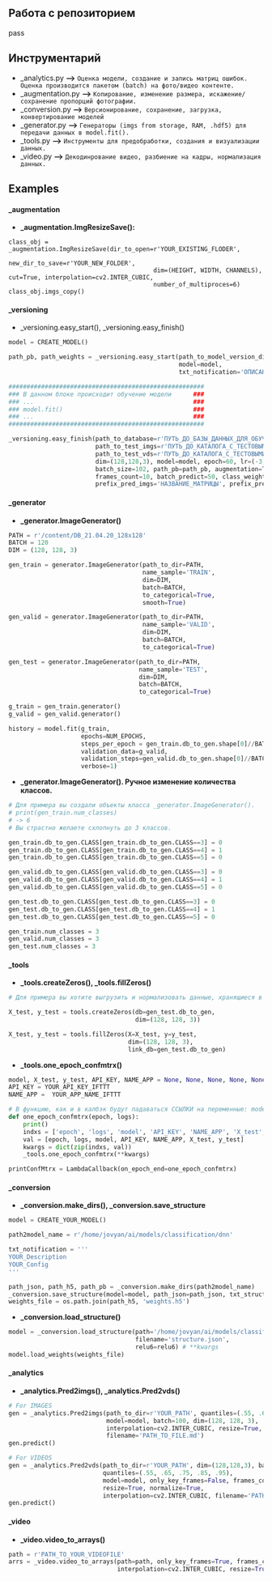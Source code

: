 ## Работа с репозиторием
pass

## Инструментарий
* _analytics.py **-->** ```Оценка модели, создание и запись матриц ошибок. Оценка производится пакетом (batch) на фото/видео контенте.```
* _augmentation.py **-->** ```Копирование, изменение размера, искажение/сохранение пропорций фотографии.```
* _conversion.py **-->** ```Версионирование, сохранение, загрузка, конвертирование моделей ```
* _generator.py **-->** ```Генераторы (imgs from storage, RAM, .hdf5) для передачи данных в model.fit().```
* _tools.py **-->** ```Инструменты для предобработки, создания и визуализации данных. ```
* _video.py **-->** ```Декодинрование видео, разбиение на кадры, нормализация данных.```

## Examples
#### _augmentation
* **_augmentation.ImgResizeSave():**
```
class_obj = _augmentation.ImgResizeSave(dir_to_open=r'YOUR_EXISTING_FLODER',
                                        new_dir_to_save=r'YOUR_NEW_FOLDER', 
                                        dim=(HEIGHT, WIDTH, CHANNELS), cut=True, interpolation=cv2.INTER_CUBIC, 
                                        number_of_multiproces=6)
class_obj.imgs_copy()
```

#### _versioning
* _versioning.easy_start(), _versioning.easy_finish()
````python
model = CREATE_MODEL()

path_pb, path_weights = _versioning.easy_start(path_to_model_version_dirs=r'ПУТЬ_ДО_КОРНЕВОГО_КАТАЛОГА_С_ВЕРСИЯМИ_МОДЕЛЕЙ', 
                                               model=model, 
                                               txt_notification='ОПИСАНИЕ_АРХИТЕКТУРЫ_МОДЕЛИ')

######################################################
### В данном блоке происходит обучение модели      ###
### ...                                            ###
### model.fit()                                    ###
### ...                                            ###
######################################################

_versioning.easy_finish(path_to_database=r'ПУТЬ_ДО_БАЗЫ_ДАННЫХ_ДЛЯ_ОБУЧЕНИЯ', 
                        path_to_test_imgs=r'ПУТЬ_ДО_КАТАЛОГА_С_ТЕСТОВЫМИ_ИЗОБРАЖЕНИЯМИ_РАЗБИТЫМИ_НА_КЛАССЫ',
                        path_to_test_vds=r'ПУТЬ_ДО_КАТАЛОГА_С_ТЕСТОВЫМИ_ВИДЕОФАЙЛАМИ_РАЗБИТЫМИ_НА_КЛАССЫ',
                        dim=(128,128,3), model=model, epoch=60, lr=(-3,-4,-5),
                        batch_size=102, path_pb=path_pb, augmentation=True,                        
                        frames_count=10, batch_predict=50, class_weights=None,
                        prefix_pred_imgs='НАЗВАНИЕ_МАТРИЦЫ', prefix_pred_vds='НАЗВАНИЕ_МАТРИЦЫ')
````

#### _generator
* **_generator.ImageGenerator()**
```python
PATH = r'/content/DB_21.04.20_128x128'
BATCH = 120
DIM = (128, 128, 3)

gen_train = generator.ImageGenerator(path_to_dir=PATH,
                                     name_sample='TRAIN',
                                     dim=DIM,
                                     batch=BATCH,
                                     to_categorical=True,
                                     smooth=True)

gen_valid = generator.ImageGenerator(path_to_dir=PATH,
                                     name_sample='VALID',
                                     dim=DIM,
                                     batch=BATCH,
                                     to_categorical=True)

gen_test = generator.ImageGenerator(path_to_dir=PATH,
                                    name_sample='TEST',
                                    dim=DIM,
                                    batch=BATCH,
                                    to_categorical=True)

g_train = gen_train.generator()
g_valid = gen_valid.generator()

history = model.fit(g_train, 
                    epochs=NUM_EPOCHS,
                    steps_per_epoch = gen_train.db_to_gen.shape[0]//BATCH, 
                    validation_data=g_valid,
                    validation_steps=gen_valid.db_to_gen.shape[0]//BATCH,
                    verbose=1)
```
* **_generator.ImageGenerator(). Ручное изменение количества классов.**
```python
# Для примера вы создали объекты класса _generator.ImageGenerator().
# print(gen_train.num_classes)
# -> 6
# Вы страстно желаете схлопнуть до 3 классов.

gen_train.db_to_gen.CLASS[gen_train.db_to_gen.CLASS==3] = 0
gen_train.db_to_gen.CLASS[gen_train.db_to_gen.CLASS==4] = 1
gen_train.db_to_gen.CLASS[gen_train.db_to_gen.CLASS==5] = 0

gen_valid.db_to_gen.CLASS[gen_valid.db_to_gen.CLASS==3] = 0
gen_valid.db_to_gen.CLASS[gen_valid.db_to_gen.CLASS==4] = 1
gen_valid.db_to_gen.CLASS[gen_valid.db_to_gen.CLASS==5] = 0

gen_test.db_to_gen.CLASS[gen_test.db_to_gen.CLASS==3] = 0
gen_test.db_to_gen.CLASS[gen_test.db_to_gen.CLASS==4] = 1
gen_test.db_to_gen.CLASS[gen_test.db_to_gen.CLASS==5] = 0

gen_train.num_classes = 3
gen_valid.num_classes = 3
gen_test.num_classes = 3
```

#### _tools
* **_tools.createZeros(), _tools.fillZeros()**
```python
# Для примера вы хотите выгрузить и нормализовать данные, хранящиеся в объекте класса _generator.ImageGenerator().

X_test, y_test = tools.createZeros(db=gen_test.db_to_gen, 
                                   dim=(128, 128, 3))

X_test, y_test = tools.fillZeros(X=X_test, y=y_test, 
                                 dim=(128, 128, 3), 
                                 link_db=gen_test.db_to_gen)
```

* **_tools.one_epoch_confmtrx()**
```python
model, X_test, y_test, API_KEY, NAME_APP = None, None, None, None, None
API_KEY = YOUR_API_KEY_IFTTT
NAME_APP =  YOUR_APP_NAME_IFTTT

# В функцию, как и в калбэк будут падаваться ССЫЛКИ на переменные: model, X_test, y_test, API_KEY, NAME_APP 
def one_epoch_confmtrx(epoch, logs):
    print()
    indxs = ['epoch', 'logs', 'model', 'API_KEY', 'NAME_APP', 'X_test', 'y_test']
    val = [epoch, logs, model, API_KEY, NAME_APP, X_test, y_test]
    kwargs = dict(zip(indxs, val))
    _tools.one_epoch_confmtrx(**kwargs)

printConfMtrx = LambdaCallback(on_epoch_end=one_epoch_confmtrx)
```

#### _conversion
* **_conversion.make_dirs(), _conversion.save_structure**
```python
model = CREATE_YOUR_MODEL()

path2model_name = r'/home/jovyan/ai/models/classification/dnn'

txt_notification = '''
YOUR_Description
YOUR_Config
'''

path_json, path_h5, path_pb = _conversion.make_dirs(path2model_name)
_conversion.save_structure(model=model, path_json=path_json, txt_structure=txt_notification)
weights_file = os.path.join(path_h5, 'weights.h5')
```
* **_conversion.load_structure()**
```python
model = _conversion.load_structure(path='/home/jovyan/ai/models/classification/dnn/12/json', 
                                   filename='structure.json',
                                   relu6=relu6) # **kwargs
model.load_weights(weights_file)
```

#### _analytics
* **_analytics.Pred2imgs(), _analytics.Pred2vds()**
```python
# For IMAGES
gen = _analytics.Pred2imgs(path_to_dir=r'YOUR_PATH', quantiles=(.55, .65, .75, .85, .95),
                           model=model, batch=100, dim=(128, 128, 3),
                           interpolation=cv2.INTER_CUBIC, resize=True, normalize=True, 
                           filename='PATH_TO_FILE.md')
gen.predict()

# For VIDEOS
gen = _analytics.Pred2vds(path_to_dir=r'YOUR_PATH', dim=(128,128,3), batch=100, 
                          quantiles=(.55, .65, .75, .85, .95), 
                          model=model, only_key_frames=False, frames_count=3,
                          resize=True, normalize=True,
                          interpolation=cv2.INTER_CUBIC, filename='PATH_TO_FILE.md')
gen.predict()
```

#### _video
* **_video.video_to_arrays()**
```python
path = r'PATH_TO_YOUR_VIDEOFILE'
arrs = _video.video_to_arrays(path=path, only_key_frames=True, frames_count=100,
                              interpolation=cv2.INTER_CUBIC, resize=True, normalize=True)
```